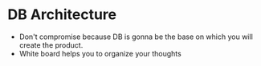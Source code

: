 # DB Architecture
- Don't compromise because DB is gonna be the base on which you will create the product.
- White board helps you to organize your thoughts
